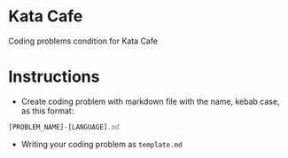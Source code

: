 # Kata Cafe

Coding problems condition for Kata Cafe

# Instructions

* Create coding problem with markdown file with the name, kebab case, as this format:

```js
[PROBLEM_NAME]-[LANGUAGE].md
```

* Writing your coding problem as `template.md`